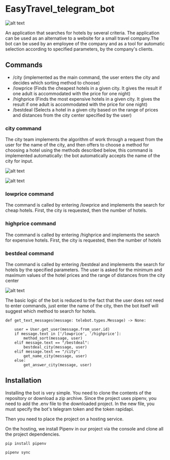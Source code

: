 # EasyTravel_telegram_bot

![alt text](source/logo.png "EasyTravel")

An application that searches for hotels by several criteria.
The application can be used as an alternative to a website for a small travel company.The bot can be used by an employee of the company and as a tool for automatic selection according to specified parameters, by the company's clients.


## Commands

- /city (implemented as the main command, the user enters the city and decides which sorting method to choose)
- /lowprice (Finds the cheapest hotels in a given city. It gives the result if one adult is accommodated with the price for one night)
- /highprice (Finds the most expensive hotels in a given city. It gives the result if one adult is accommodated with the price for one night)
- /bestdeal (Selects a hotel in a given city based on the range of prices and distances from the city center specified by the user)



### city command
The city team implements the algorithm of work through a request from the user 
for the name of the city, and then offers to choose a method 
for choosing a hotel using the methods described below, 
this command is implemented automatically: 
the bot automatically accepts the name of the city for input.

![alt text](source/city_command1.png)

![alt text](source/city_comand2.png)


### lowprice command
The command is called by entering /lowprice 
and implements the search for cheap hotels.
 First, the city is requested, then the number of hotels.

### highprice command
The command is called by entering /highprice
and implements the search for expensive hotels. 
First, the city is requested, then the number of hotels

### bestdeal command
The command is called by entering /bestdeal
and implements the search for hotels by the specified parameters.
The user is asked for the minimum and maximum values of the hotel prices
and the range of distances from the city center

![alt text](source/bestdeal.png "")

The basic logic of the bot is reduced to the fact that the user 
does not need to enter commands, just enter the name of the city, 
then the bot itself will suggest which method to search for hotels.

```
def get_text_messages(message: telebot.types.Message) -> None:

	user = User.get_user(message.from_user.id)
	if message.text in ['/lowprice', '/highprice']:
		method_sort(message, user)
	elif message.text == "/bestdeal":
		bestdeal_city(message, user)
	elif message.text == "/city":
		get_name_city(message, user)
	else:
		get_answer_city(message, user)
```


## Installation

Installing the bot is very simple. 
You need to clone the contents of the repository or download a zip archive.
Since the project uses pipenv, you need to add the .env file to the downloaded
project. In the new file, you must specify the bot's telegram token 
and the token rapidapi.

Then you need to place the project on a hosting service.

On the hosting, we install Pipenv in our project via the console 
and clone all the project dependencies.
````
pip install pipenv
````
````
pipenv sync
````